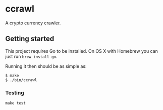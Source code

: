 # ccrawl

A crypto currency crawler.

## Getting started

This project requires Go to be installed. On OS X with Homebrew you can just run `brew install go`.

Running it then should be as simple as:

```console
$ make
$ ./bin/ccrawl
```

### Testing

``make test``